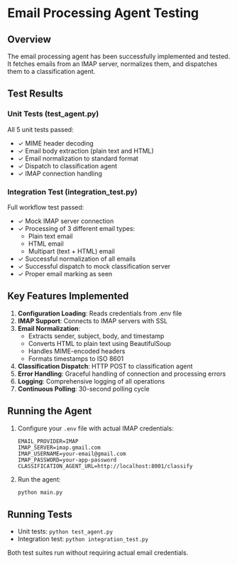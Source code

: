 # Email Processing Agent Testing

## Overview
The email processing agent has been successfully implemented and tested. It fetches emails from an IMAP server, normalizes them, and dispatches them to a classification agent.

## Test Results

### Unit Tests (test_agent.py)
All 5 unit tests passed:
- ✓ MIME header decoding
- ✓ Email body extraction (plain text and HTML)
- ✓ Email normalization to standard format
- ✓ Dispatch to classification agent
- ✓ IMAP connection handling

### Integration Test (integration_test.py)
Full workflow test passed:
- ✓ Mock IMAP server connection
- ✓ Processing of 3 different email types:
  - Plain text email
  - HTML email
  - Multipart (text + HTML) email
- ✓ Successful normalization of all emails
- ✓ Successful dispatch to mock classification server
- ✓ Proper email marking as seen

## Key Features Implemented

1. **Configuration Loading**: Reads credentials from .env file
2. **IMAP Support**: Connects to IMAP servers with SSL
3. **Email Normalization**: 
   - Extracts sender, subject, body, and timestamp
   - Converts HTML to plain text using BeautifulSoup
   - Handles MIME-encoded headers
   - Formats timestamps to ISO 8601
4. **Classification Dispatch**: HTTP POST to classification agent
5. **Error Handling**: Graceful handling of connection and processing errors
6. **Logging**: Comprehensive logging of all operations
7. **Continuous Polling**: 30-second polling cycle

## Running the Agent

1. Configure your `.env` file with actual IMAP credentials:
   ```
   EMAIL_PROVIDER=IMAP
   IMAP_SERVER=imap.gmail.com
   IMAP_USERNAME=your-email@gmail.com
   IMAP_PASSWORD=your-app-password
   CLASSIFICATION_AGENT_URL=http://localhost:8001/classify
   ```

2. Run the agent:
   ```bash
   python main.py
   ```

## Running Tests

- Unit tests: `python test_agent.py`
- Integration test: `python integration_test.py`

Both test suites run without requiring actual email credentials.
